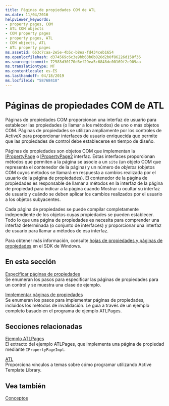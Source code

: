 ```yaml
---
title: Páginas de propiedades COM de ATL
ms.date: 11/04/2016
helpviewer_keywords:
- property pages, COM
- ATL COM objects
- COM property pages
- property pages, ATL
- COM objects, ATL
- ATL property pages
ms.assetid: 663c7caa-2e5e-4b5c-b8ea-fd434ceb1654
ms.openlocfilehash: d374569c6c3e9bb63b6b026d2b0f86226d158f36
ms.sourcegitcommit: 72583d30170d6ef29ea5c6848dc00169f2c909aa
ms.translationtype: MT
ms.contentlocale: es-ES
ms.lasthandoff: 04/18/2019
ms.locfileid: "58768418"
---
```

# <a name="atl-com-property-pages"></a>Páginas de propiedades COM de ATL

Páginas de propiedades COM proporcionan una interfaz de usuario para establecer las propiedades (o llamar a los métodos) de uno o más objetos COM. Páginas de propiedades se utilizan ampliamente por los controles de ActiveX para proporcionar interfaces de usuario enriquecida que permite que las propiedades de control debe establecerse en tiempo de diseño.

Páginas de propiedades son objetos COM que implementan la [IPropertyPage](/windows/desktop/api/ocidl/nn-ocidl-ipropertypage) o [IPropertyPage2](/windows/desktop/api/ocidl/nn-ocidl-ipropertypage2) interfaz. Estas interfaces proporcionan métodos que permiten a la página se asocie a un `site` (un objeto COM que representa el contenedor de la página) y un número de *objetos* (objetos COM cuyos métodos se llamará en respuesta a cambios realizada por el usuario de la página de propiedades). El contenedor de la página de propiedades es responsable de llamar a métodos en la interfaz de la página de propiedad para indicar a la página cuando Mostrar u ocultar su interfaz de usuario y cuándo se deben aplicar los cambios realizados por el usuario a los objetos subyacentes.

Cada página de propiedades se puede compilar completamente independiente de los objetos cuyas propiedades se pueden establecer. Todo lo que una página de propiedades es necesita para comprender una interfaz determinada (o conjunto de interfaces) y proporcionar una interfaz de usuario para llamar a métodos de esa interfaz.

Para obtener más información, consulte [hojas de propiedades y páginas de propiedades](/windows/desktop/com/property-sheets-and-property-pages) en el SDK de Windows.

## <a name="in-this-section"></a>En esta sección

[Especificar páginas de propiedades](../atl/specifying-property-pages.md)<br/>
Se enumeran los pasos para especificar las páginas de propiedades para un control y se muestra una clase de ejemplo.

[Implementar páginas de propiedades](../atl/implementing-property-pages.md)<br/>
Se enumeran los pasos para implementar páginas de propiedades, incluidos los métodos de invalidación. Le guía a través de un ejemplo completo basado en el programa de ejemplo ATLPages.

## <a name="related-sections"></a>Secciones relacionadas

[Ejemplo ATLPages](../overview/visual-cpp-samples.md)<br/>
El extracto del ejemplo ATLPages, que implementa una página de propiedad mediante `IPropertyPageImpl`.

[ATL](../atl/active-template-library-atl-concepts.md)<br/>
Proporciona vínculos a temas sobre cómo programar utilizando Active Template Library.

## <a name="see-also"></a>Vea también

[Conceptos](../atl/active-template-library-atl-concepts.md)
